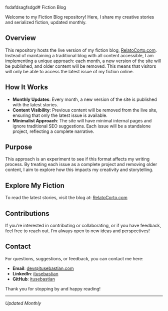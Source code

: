 fsdafdsagfsdgd# Fiction Blog

Welcome to my Fiction Blog repository! Here, I share my creative stories and serialized fiction, updated monthly.

## Overview

This repository hosts the live version of my fiction blog, [RelatoCorto.com](https://www.relatocorto.com). Instead of maintaining a traditional blog with all content accessible, I am implementing a unique approach: each month, a new version of the site will be published, and older content will be removed. This means that visitors will only be able to access the latest issue of my fiction online.

## How It Works

- **Monthly Updates**: Every month, a new version of the site is published with the latest stories.
- **Content Visibility**: Previous content will be removed from the live site, ensuring that only the latest issue is available.
- **Minimalist Approach**: The site will have minimal internal pages and ignore traditional SEO suggestions. Each issue will be a standalone project, reflecting a complete narrative.

## Purpose

This approach is an experiment to see if this format affects my writing process. By treating each issue as a complete project and removing older content, I aim to explore how this impacts my creativity and storytelling.

## Explore My Fiction

To read the latest stories, visit the blog at: [RelatoCorto.com](https://www.relatocorto.com)

## Contributions

If you’re interested in contributing or collaborating, or if you have feedback, feel free to reach out. I’m always open to new ideas and perspectives!

## Contact

For questions, suggestions, or feedback, you can contact me here:

- **Email**: dev@itusebastian.com
- **LinkedIn**: [itusebastian](https://www.linkedin.com/in/itusebastian)
- **GitHub**: [itusebastian](https://github.com/itusebastian)

Thank you for stopping by and happy reading!

---
_Updated Monthly_
